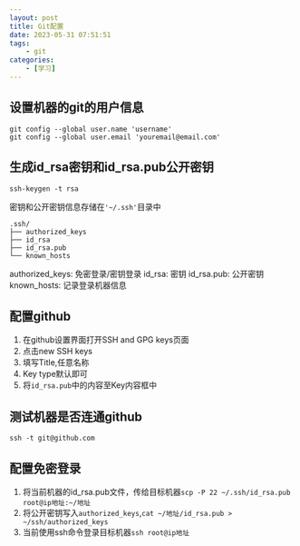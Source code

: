 ```yaml
---
layout: post
title: Git配置 
date: 2023-05-31 07:51:51
tags:
    - git
categories:
    - [学习]
---
```


## 设置机器的git的用户信息

```shell
git config --global user.name 'username'
git config --global user.email 'youremail@email.com'
```
<!-- more -->
## 生成id_rsa密钥和id_rsa.pub公开密钥

```shell
ssh-keygen -t rsa
```

密钥和公开密钥信息存储在`'~/.ssh'`目录中

```shell
.ssh/
├── authorized_keys
├── id_rsa
├── id_rsa.pub
└── known_hosts
```

authorized_keys: 免密登录/密钥登录
id_rsa: 密钥
id_rsa.pub: 公开密钥
known_hosts: 记录登录机器信息

## 配置github

1. 在github设置界面打开SSH and GPG keys页面
2. 点击new SSH keys
3. 填写Title,任意名称
4. Key type默认即可
5. 将`id_rsa.pub`中的内容至Key内容框中

## 测试机器是否连通github

```shell
ssh -t git@github.com
```

## 配置免密登录

1. 将当前机器的id_rsa.pub文件，传给目标机器`scp -P 22 ~/.ssh/id_rsa.pub root@ip地址:~/地址`
2. 将公开密钥写入`authorized_keys`,`cat ~/地址/id_rsa.pub > ~/ssh/authorized_keys`
3. 当前使用ssh命令登录目标机器`ssh root@ip地址`
